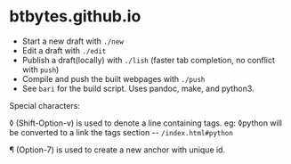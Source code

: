 # btbytes.github.io

* Start a new draft with `./new`
* Edit a draft with `./edit`
* Publish a draft(locally) with `./lish` (faster tab completion, no conflict with `push`)
* Compile and push the built webpages with `./push`
* See `bari` for the build script. Uses pandoc, make, and python3.

Special characters:

◊ (Shift-Option-v) is used to denote a line containing tags. eg: ◊python will be converted to a link the tags section -- `/index.html#python`

¶ (Option-7) is used to create a new anchor with unique id. 